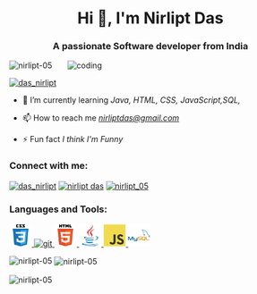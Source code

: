 <h1 align="center">Hi 👋, I'm Nirlipt Das</h1>
<h3 align="center">A passionate Software developer from India</h3>

<img align="right" alt="coding" width="400" src="https://camo.githubusercontent.com/19db51af5f90f1b152bc0b9078f5fe97053955be5074f03f17019c70345bdcdb/68747470733a2f2f6d69726f2e6d656469756d2e636f6d2f6d61782f313336302f302a37513379765349765f7430696f4a2d5a2e676966">

<p align="left"> <img src="https://komarev.com/ghpvc/?username=nirlipt-05&label=Profile%20views&color=0e75b6&style=flat" alt="nirlipt-05" /> </p>

<p align="left"> <a href="https://twitter.com/das_nirlipt" target="blank"><img src="https://img.shields.io/twitter/follow/das_nirlipt?logo=twitter&style=for-the-badge" alt="das_nirlipt" /></a> </p>

- 🌱 I’m currently learning *Java, HTML, CSS, JavaScript,SQL,*

- 📫 How to reach me *nirliptdas@gmail.com*

- ⚡ Fun fact *I think I'm Funny*

<h3 align="left">Connect with me:</h3>
<p align="left">
<a href="https://twitter.com/das_nirlipt" target="blank"><img align="center" src="https://raw.githubusercontent.com/rahuldkjain/github-profile-readme-generator/master/src/images/icons/Social/twitter.svg" alt="das_nirlipt" height="30" width="40" /></a>
<a href="https://linkedin.com/in/nirlipt das" target="blank"><img align="center" src="https://raw.githubusercontent.com/rahuldkjain/github-profile-readme-generator/master/src/images/icons/Social/linked-in-alt.svg" alt="nirlipt das" height="30" width="40" /></a>
<a href="https://instagram.com/nirlipt_05" target="blank"><img align="center" src="https://raw.githubusercontent.com/rahuldkjain/github-profile-readme-generator/master/src/images/icons/Social/instagram.svg" alt="nirlipt_05" height="30" width="40" /></a>
</p>

<h3 align="left">Languages and Tools:</h3>
<p align="left"> <a href="https://www.w3schools.com/css/" target="_blank" rel="noreferrer"> <img src="https://raw.githubusercontent.com/devicons/devicon/master/icons/css3/css3-original-wordmark.svg" alt="css3" width="40" height="40"/> </a> <a href="https://git-scm.com/" target="_blank" rel="noreferrer"> <img src="https://www.vectorlogo.zone/logos/git-scm/git-scm-icon.svg" alt="git" width="40" height="40"/> </a> <a href="https://www.w3.org/html/" target="_blank" rel="noreferrer"> <img src="https://raw.githubusercontent.com/devicons/devicon/master/icons/html5/html5-original-wordmark.svg" alt="html5" width="40" height="40"/> </a> <a href="https://www.java.com" target="_blank" rel="noreferrer"> <img src="https://raw.githubusercontent.com/devicons/devicon/master/icons/java/java-original.svg" alt="java" width="40" height="40"/> </a> <a href="https://developer.mozilla.org/en-US/docs/Web/JavaScript" target="_blank" rel="noreferrer"> <img src="https://raw.githubusercontent.com/devicons/devicon/master/icons/javascript/javascript-original.svg" alt="javascript" width="40" height="40"/> </a> <a href="https://www.mysql.com/" target="_blank" rel="noreferrer"> <img src="https://raw.githubusercontent.com/devicons/devicon/master/icons/mysql/mysql-original-wordmark.svg" alt="mysql" width="40" height="40"/> </a> </p>

<p><img align="left" src="https://github-readme-stats.vercel.app/api/top-langs?username=nirlipt-05&show_icons=true&locale=en&layout=compact" alt="nirlipt-05" /></p>

<p>&nbsp;<img align="center" src="https://github-readme-stats.vercel.app/api?username=nirlipt-05&show_icons=true&locale=en" alt="nirlipt-05" /></p>

<p><img align="center" src="https://github-readme-streak-stats.herokuapp.com/?user=nirlipt-05&" alt="nirlipt-05" /></p>